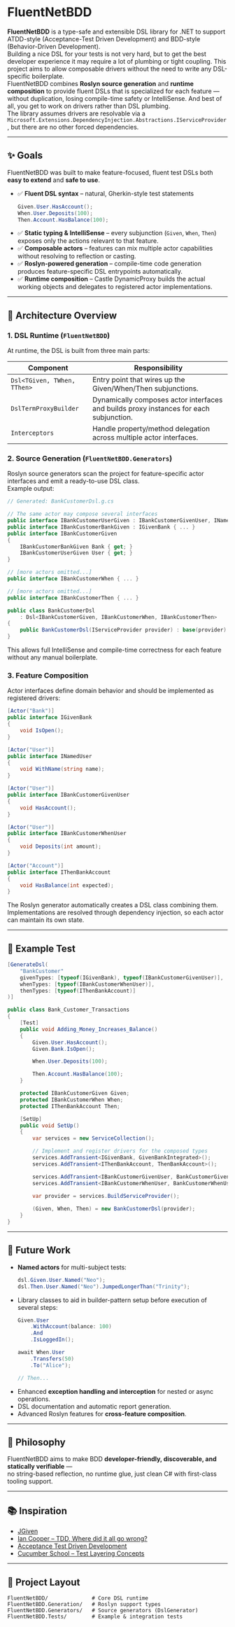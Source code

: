 # FluentNetBDD

**FluentNetBDD** is a type-safe and extensible DSL library for .NET to support ATDD-style (Acceptance-Test Driven Development) and BDD-style (Behavior-Driven Development).  
Building a nice DSL for your tests is not very hard, but to get the best developer experience it may require a lot of plumbing or tight coupling. This project aims to allow composable drivers without the need to write any DSL-specific boilerplate.  
FluentNetBDD combines **Roslyn source generation** and **runtime composition** to provide fluent DSLs that is specialized for each feature — without duplication, losing compile-time safety or IntelliSense. And best of all, you get to work on drivers rather than DSL plumbing.  
The library assumes drivers are resolvable via a `Microsoft.Extensions.DependencyInjection.Abstractions.IServiceProvider`, but there are no other forced dependencies.

---

## ✨ Goals

FluentNetBDD was built to make feature-focused, fluent test DSLs both **easy to extend** and **safe to use**.

- ✅ **Fluent DSL syntax** – natural, Gherkin-style test statements  
  ```csharp
  Given.User.HasAccount();
  When.User.Deposits(100);
  Then.Account.HasBalance(100);
  ```
- ✅ **Static typing & IntelliSense** – every subjunction (`Given`, `When`, `Then`) exposes only the actions relevant to that feature.
- ✅ **Composable actors** – features can mix multiple actor capabilities without resolving to reflection or casting.
- ✅ **Roslyn-powered generation** – compile-time code generation produces feature-specific DSL entrypoints automatically.
- ✅ **Runtime composition** – Castle DynamicProxy builds the actual working objects and delegates to registered actor implementations.

---

## 🧱 Architecture Overview

### 1. DSL Runtime (`FluentNetBDD`)

At runtime, the DSL is built from three main parts:

| Component | Responsibility |
|------------|----------------|
| `Dsl<TGiven, TWhen, TThen>` | Entry point that wires up the Given/When/Then subjunctions. |
| `DslTermProxyBuilder` | Dynamically composes actor interfaces and builds proxy instances for each subjunction. |
| `Interceptors` | Handle property/method delegation across multiple actor interfaces. |

### 2. Source Generation (`FluentNetBDD.Generators`)

Roslyn source generators scan the project for feature-specific actor interfaces and emit a ready-to-use DSL class.  
Example output:

```csharp
// Generated: BankCustomerDsl.g.cs

// The same actor may compose several interfaces
public interface IBankCustomerUserGiven : IBankCustomerGivenUser, INamedUser { ... }
public interface IBankCustomerBankGiven : IGivenBank { ... }
public interface IBankCustomerGiven 
{
    IBankCustomerBankGiven Bank { get; }
    IBankCustomerUserGiven User { get; }
}

// [more actors omitted...]
public interface IBankCustomerWhen { ... }

// [more actors omitted...]
public interface IBankCustomerThen { ... }

public class BankCustomerDsl
    : Dsl<IBankCustomerGiven, IBankCustomerWhen, IBankCustomerThen>
{
    public BankCustomerDsl(IServiceProvider provider) : base(provider) { }
}
```

This allows full IntelliSense and compile-time correctness for each feature without any manual boilerplate.

### 3. Feature Composition

Actor interfaces define domain behavior and should be implemented as registered drivers:

```csharp
[Actor("Bank")]
public interface IGivenBank
{
    void IsOpen();
}

[Actor("User")]
public interface INamedUser
{
    void WithName(string name);
}

[Actor("User")]
public interface IBankCustomerGivenUser
{
    void HasAccount();
}

[Actor("User")]
public interface IBankCustomerWhenUser
{
    void Deposits(int amount);
}

[Actor("Account")]
public interface IThenBankAccount
{
    void HasBalance(int expected);
}
```

The Roslyn generator automatically creates a DSL class combining them.  
Implementations are resolved through dependency injection, so each actor can maintain its own state.

---

## 🧩 Example Test

```csharp
[GenerateDsl(
    "BankCustomer"
    givenTypes: [typeof(IGivenBank), typeof(IBankCustomerGivenUser)],
    whenTypes: [typeof(IBankCustomerWhenUser)],
    thenTypes: [typeof(IThenBankAccount)]
)]

public class Bank_Customer_Transactions
{
    [Test]
    public void Adding_Money_Increases_Balance()
    {
        Given.User.HasAccount();
        Given.Bank.IsOpen();

        When.User.Deposits(100);

        Then.Account.HasBalance(100);
    }

    protected IBankCustomerGiven Given;
    protected IBankCustomerWhen When;
    protected IThenBankAccount Then;

    [SetUp]
    public void SetUp()
    {
        var services = new ServiceCollection();

        // Implement and register drivers for the composed types
        services.AddTransient<IGivenBank, GivenBankIntegrated>();
        services.AddTransient<IThenBankAccount, ThenBankAccount>();

        services.AddTransient<IBankCustomerGivenUser, BankCustomerGivenUser>();
        services.AddTransient<IBankCustomerWhenUser, BankCustomerWhenUser>();
    
        var provider = services.BuildServiceProvider();

        (Given, When, Then) = new BankCustomerDsl(provider);
    }
}
```

---

## 🔮 Future Work

- **Named actors** for multi-subject tests:  
  ```csharp
  dsl.Given.User.Named("Neo");
  dsl.Then.User.Named("Neo").JumpedLongerThan("Trinity");
  ```
- Library classes to aid in builder-pattern setup before execution of several steps:
  ```csharp
  Given.User
      .WithAccount(balance: 100)
      .And
      .IsLoggedIn();

  await When.User
      .Transfers(50)
      .To("Alice");

  // Then...
  ```
- Enhanced **exception handling and interception** for nested or async operations.  
- DSL documentation and automatic report generation.
- Advanced Roslyn features for **cross-feature composition**.

---

## 🧠 Philosophy

FluentNetBDD aims to make BDD **developer-friendly, discoverable, and statically verifiable** —  
no string-based reflection, no runtime glue, just clean C# with first-class tooling support.

---

## 📚 Inspiration

- [JGiven](https://jgiven.org/)  
- [Ian Cooper – TDD, Where did it all go wrong?](https://www.youtube.com/watch?v=EZ05e7EMOLM)  
- [Acceptance Test Driven Development](https://dojoconsortium.org/assets/ATDD%20-%20How%20to%20Guide.pdf)
- [Cucumber School – Test Layering Concepts](https://school.cucumber.io/)

---

## 📂 Project Layout

```
FluentNetBDD/              # Core DSL runtime
FluentNetBDD.Generation/   # Roslyn support types
FluentNetBDD.Generators/   # Source generators (DslGenerator)
FluentNetBDD.Tests/        # Example & integration tests
```

